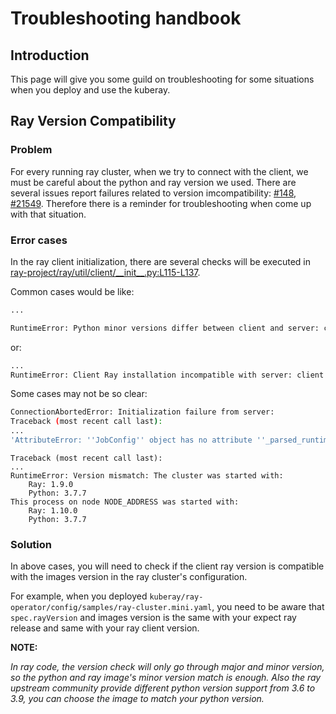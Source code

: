 # Troubleshooting handbook

## Introduction

This page will give you some guild on troubleshooting for some situations when you deploy and use the kuberay.

## Ray Version Compatibility

### Problem

For every running ray cluster, when we try to connect with the client, we must be careful about the python and ray version we used. There are several  issues report failures related to version imcompatibility: [#148](https://github.com/ray-project/kuberay/issues/148), [#21549](https://github.com/ray-project/ray/issues/21549). Therefore there is a reminder for troubleshooting when come up with that situation.

### Error cases

In the ray client initialization, there are several checks will be executed in [ray-project/ray/util/client/\_\_init\_\_.py:L115-L137](https://github.com/ray-project/ray/blob/master/python/ray/util/client/__init__.py#L115-L137).

Common cases would be like:

```bash
...

RuntimeError: Python minor versions differ between client and server: client is 3.8.10, server is 3.7.7
```

or:

```bash
...
RuntimeError: Client Ray installation incompatible with server: client is 2021-05-20, server is 2021-12-07
```

Some cases may not be so clear:

```bash
ConnectionAbortedError: Initialization failure from server:
Traceback (most recent call last):
...
'AttributeError: ''JobConfig'' object has no attribute ''_parsed_runtime_env''
```

```
Traceback (most recent call last):
...
RuntimeError: Version mismatch: The cluster was started with:
    Ray: 1.9.0
    Python: 3.7.7
This process on node NODE_ADDRESS was started with:
    Ray: 1.10.0
    Python: 3.7.7
```

### Solution

In above cases, you will need to check if the client ray version is compatible with the images version in the ray cluster's configuration. 

For example, when you deployed `kuberay/ray-operator/config/samples/ray-cluster.mini.yaml`, you need to be aware that `spec.rayVersion` and images version is the same with your expect ray release and same with your ray client version.

**NOTE:**

_In ray code, the version check will only go through major and minor version, so the python and ray image's minor version match is enough. Also the ray upstream community provide different python version support from 3.6 to 3.9, you can choose the image to match your python version._
